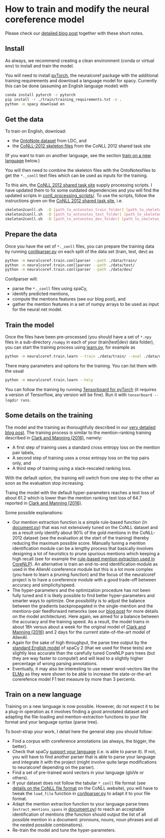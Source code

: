 # How to train and modify the neural coreference model

Please check our [detailed blog post](https://medium.com/huggingface/how-to-train-a-neural-coreference-model-neuralcoref-2-7bb30c1abdfe) together with these short notes.

## Install
As always, we recommend creating a clean environment (conda or virtual env) to install and train the model.

You will need to install [pyTorch](http://pytorch.org/), the neuralcoref package with the additional training requirements and download a language model for spacy.
Currently this can be done (assuming an English language model) with
````bash
conda install pytorch -c pytorch
pip install -r ./train/training_requirements.txt -e .
python -m spacy download en
````

## Get the data
To train on English, download:
- the [OntoNote dataset](https://catalog.ldc.upenn.edu/LDC2013T19) from LDC, and
- the [CoNLL-2012 skeleton files](http://conll.cemantix.org/2012/data.html) from the CoNLL 2012 shared task site

(If you want to train on another language, see the section [train on a new language](#train-on-a-new-language) below.)

You will then need to combine the skeleton files with the OntoNotesfiles to get the `*._conll` text files which can be used as inputs for the training.

To this aim, the [CoNLL 2012 shared task site](http://conll.cemantix.org/2012/data.html) supply processing scripts. I have updated them to fix some outdated dependencies and you will find the updated scripts in [conll_processing_scripts/](/neuralcoref/train/conll_processing_scripts/). To use the scripts, follow the instructions given on the [CoNLL 2012 shared task site](http://conll.cemantix.org/2012/data.html), i.e.
````bash
skeleton2conll.sh  -D [path_to_ontonotes_train_folder] [path_to_skeleton_train_folder]
skeleton2conll.sh  -D [path_to_ontonotes_test_folder] [path_to_skeleton_test_folder]
skeleton2conll.sh  -D [path_to_ontonotes_dev_folder] [path_to_skeleton_dev_folder]
````

## Prepare the data
Once you have the set of `*._conll` files, you can prepare the training data by running [conllparser.py](/neuralcoref/train/conllparser.py) on each split of the data set (train, test, dev) as
````bash
python -m neuralcoref.train.conllparser --path ./data/train/
python -m neuralcoref.train.conllparser --path ./data/test/
python -m neuralcoref.train.conllparser --path ./data/dev/
````

Conllparser will:
- parse the `*._conll` files using spaCy,
- identify predicted mentions,
- compute the mentions features (see our blog post), and
- gather the mention features in a set of numpy arrays to be used as input for the neural net model.

## Train the model
Once the files have been pre-processed (you should have a set of `*.npy` files in a sub-directory `/numpy` in each of your (train|test|dev) data folder), you can start the training process using [learn.py](/neuralcoref/train/learn.py), for example as
````bash
python -m neuralcoref.train.learn --train ./data/train/ --eval ./data/dev/
````

There many parameters and options for the training. You can list them with the usual
````bash
python -m neuralcoref.train.learn --help
````

You can follow the training by running [Tensorboard for pyTorch](https://github.com/lanpa/tensorboard-pytorch) (it requires a version of Tensorflow, any version will be fine). Run it with `tensorboard --logdir runs`.

## Some details on the training
The model and the training as thoroughfully described in our [very detailed blog post](https://medium.com/huggingface/how-to-train-a-neural-coreference-model-neuralcoref-2-7bb30c1abdfe). The training process is similar to the mention-ranking training described in [Clark and Manning (2016)](http://cs.stanford.edu/people/kevclark/resources/clark-manning-emnlp2016-deep.pdf), namely:
- A first step of training uses a standard cross entropy loss on the mention pair labels,
- A second step of training uses a cross entropy loss on the top pairs only, and
- A third step of training using a slack-rescaled ranking loss.

With the default option, the training will switch from one step to the other as soon as the evaluation stop increasing.

Traing the model with the default hyper-parameters reaches a test loss of about 61.2 which is lower than the mention ranking test loss of 64.7 reported in [Clark and Manning (2016)](http://cs.stanford.edu/people/kevclark/resources/clark-manning-emnlp2016-deep.pdf).

Some possible explanations:
- Our mention extraction function is a simple rule-based function (in [document.py](/document.py)) that was not extensively tuned on the CoNLL dataset and as a result only identify about 90% of the gold mentions in the CoNLL-2012 dataset (see the evaluation at the start of the training) thereby reducing the maximum possible score. Manually tuning a mention identification module can be a lengthy process that basically involves designing a lot of heuristics to prune spurious mentions which keeping a high recall (see for example the [rule-based mention extraction used in CoreNLP](http://www.aclweb.org/anthology/D10-1048)). An alternative is train an end-to-end identification module as used in the AllenAI coreference module but this is a lot more complex (you have to learn a pruning function) and the focus of the neuralcoref project is to have a coreference module with a good trade-off between accuracy and simplicity/speed.
- The hyper-parameters and the optimization procedure has not been fully tuned and it is likely possible to find better hyper-parameters and smarter ways to optimize. One possibiility is to adjust the balance between the gradients backpropagated in the single-mention and the mentions-pair feedforward networks (see our [blog post](https://medium.com/huggingface/how-to-train-a-neural-coreference-model-neuralcoref-2-7bb30c1abdfe) for more details on the model architecture). Here again, we aimed for a balance between the accuracy and the training speed. As a result, the model trains in about 18h versus about a week for the original model of [Clark and Manning (2016)](http://cs.stanford.edu/people/kevclark/resources/clark-manning-emnlp2016-deep.pdf) and 2 days for the current state-of-the-art model of AllenAI.
- Again for the sake of high throughput, the parse tree output by the [standard English model](https://spacy.io/models/en#en_core_web_sm) of spaCy 2 (that we used for these tests) are slightly less accurate than the carefully tuned CoreNLP pars trees (but they are way faster to compute!) and will lead to a slightly higher percentage of wrong parsing annotations.
- Eventually, it may also be interesting to use newer wrod-vectors like the [ELMo](https://arxiv.org/abs/1802.05365) as they were shown to be able to increase the state-or-the-art corerefence model F1 test measure by more than 3 percents.

## Train on a new language
Training on a new language is now possible. However, do not expect it to be a plug-in operation as it involves finding a good annotated dataset and adapting the file-loading and mention-extraction functions to your file format and your language syntax (parse tree).

To boot-strap your work, I detail here the general step you should follow:
- Find a corpus with coreference annotations (as always, the bigger, the better).
- Check that spaCy [support your language](https://spacy.io/models/) (i.e. is able to parse it). If not, you will have to find another parser that is able to parse your language and integrate it with the project (might involve quite large modifications to neuralcoref depending on the parser).
- Find a set of pre-trained word vectors in your language (gloVe or others).
- If your dataset does not follow the tabular `*_conll` file format (see [details on the CoNLL file format](http://conll.cemantix.org/2012/data.html) on the CoNLL website), you will have to tweak the `load_file` function in [conllparser.py](/conllparser.py) to adapt it to your file format.
- Adapt the mention extraction function to your language parse trees (`extract_mentions_spans` in [document.py](/document.py)) to reach an acceptable identification of mentions (the function should output the list of all possible mention in a document: pronouns, nouns, noun phrases and all the nested possible combinations).
- Re-train the model and tune the hyper-parameters.